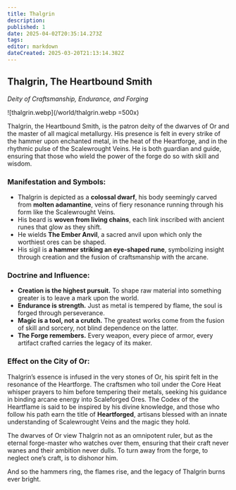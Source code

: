 ```yaml
---
title: Thalgrin
description: 
published: 1
date: 2025-04-02T20:35:14.273Z
tags: 
editor: markdown
dateCreated: 2025-03-20T21:13:14.382Z
---
```


## **Thalgrin, The Heartbound Smith**  
*Deity of Craftsmanship, Endurance, and Forging*  

![thalgrin.webp](/world/thalgrin.webp =500x)

Thalgrin, the Heartbound Smith, is the patron deity of the dwarves of Or and the master of all magical metallurgy. His presence is felt in every strike of the hammer upon enchanted metal, in the heat of the Heartforge, and in the rhythmic pulse of the Scalewrought Veins. He is both guardian and guide, ensuring that those who wield the power of the forge do so with skill and wisdom.

### **Manifestation and Symbols:**  
- Thalgrin is depicted as a **colossal dwarf**, his body seemingly carved from **molten adamantine**, veins of fiery resonance running through his form like the Scalewrought Veins.  
- His beard is **woven from living chains**, each link inscribed with ancient runes that glow as they shift.  
- He wields **The Ember Anvil**, a sacred anvil upon which only the worthiest ores can be shaped.  
- His sigil is **a hammer striking an eye-shaped rune**, symbolizing insight through creation and the fusion of craftsmanship with the arcane.  

### **Doctrine and Influence:**  
- **Creation is the highest pursuit.** To shape raw material into something greater is to leave a mark upon the world.  
- **Endurance is strength.** Just as metal is tempered by flame, the soul is forged through perseverance.  
- **Magic is a tool, not a crutch.** The greatest works come from the fusion of skill and sorcery, not blind dependence on the latter.  
- **The Forge remembers.** Every weapon, every piece of armor, every artifact crafted carries the legacy of its maker.  

### **Effect on the City of Or:**  
Thalgrin’s essence is infused in the very stones of Or, his spirit felt in the resonance of the Heartforge. The craftsmen who toil under the Core Heat whisper prayers to him before tempering their metals, seeking his guidance in binding arcane energy into Scaleforged Ores. The Codex of the Heartflame is said to be inspired by his divine knowledge, and those who follow his path earn the title of **Heartforged**, artisans blessed with an innate understanding of Scalewrought Veins and the magic they hold.  

The dwarves of Or view Thalgrin not as an omnipotent ruler, but as the eternal forge-master who watches over them, ensuring that their craft never wanes and their ambition never dulls. To turn away from the forge, to neglect one’s craft, is to dishonor him.  

And so the hammers ring, the flames rise, and the legacy of Thalgrin burns ever bright.
